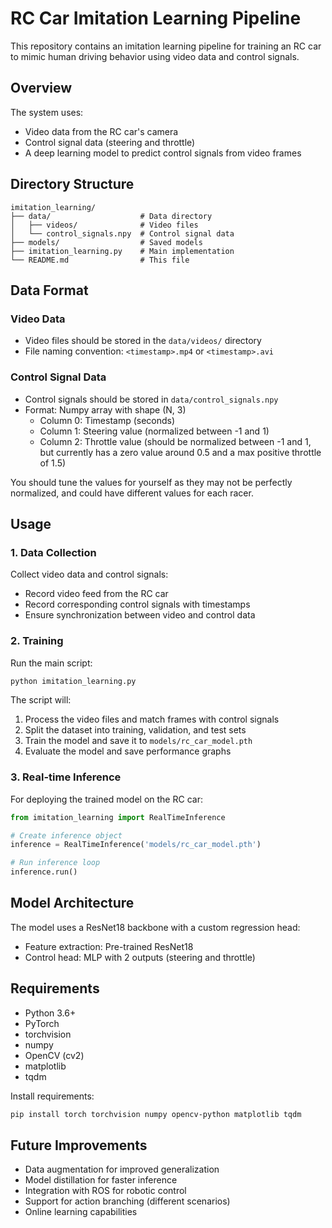 # RC Car Imitation Learning Pipeline

This repository contains an imitation learning pipeline for training an RC car to mimic human driving behavior using video data and control signals.

## Overview

The system uses:
- Video data from the RC car's camera
- Control signal data (steering and throttle)
- A deep learning model to predict control signals from video frames

## Directory Structure

```
imitation_learning/
├── data/                    # Data directory
│   ├── videos/              # Video files
│   └── control_signals.npy  # Control signal data
├── models/                  # Saved models
├── imitation_learning.py    # Main implementation
└── README.md                # This file
```

## Data Format

### Video Data
- Video files should be stored in the `data/videos/` directory
- File naming convention: `<timestamp>.mp4` or `<timestamp>.avi`

### Control Signal Data
- Control signals should be stored in `data/control_signals.npy`
- Format: Numpy array with shape (N, 3)
  - Column 0: Timestamp (seconds)
  - Column 1: Steering value (normalized between -1 and 1)
  - Column 2: Throttle value (should be normalized between -1 and 1, but currently has a zero value around 0.5 and a max positive throttle of 1.5)

You should tune the values for yourself as they may not be perfectly normalized, and could have different values for each racer.

## Usage

### 1. Data Collection

Collect video data and control signals:
- Record video feed from the RC car
- Record corresponding control signals with timestamps
- Ensure synchronization between video and control data

### 2. Training

Run the main script:

```bash
python imitation_learning.py
```

The script will:
1. Process the video files and match frames with control signals
2. Split the dataset into training, validation, and test sets
3. Train the model and save it to `models/rc_car_model.pth`
4. Evaluate the model and save performance graphs

### 3. Real-time Inference

For deploying the trained model on the RC car:

```python
from imitation_learning import RealTimeInference

# Create inference object
inference = RealTimeInference('models/rc_car_model.pth')

# Run inference loop
inference.run()
```

## Model Architecture

The model uses a ResNet18 backbone with a custom regression head:
- Feature extraction: Pre-trained ResNet18
- Control head: MLP with 2 outputs (steering and throttle)

## Requirements

- Python 3.6+
- PyTorch
- torchvision
- numpy
- OpenCV (cv2)
- matplotlib
- tqdm

Install requirements:

```bash
pip install torch torchvision numpy opencv-python matplotlib tqdm
```

## Future Improvements

- Data augmentation for improved generalization
- Model distillation for faster inference
- Integration with ROS for robotic control
- Support for action branching (different scenarios)
- Online learning capabilities
